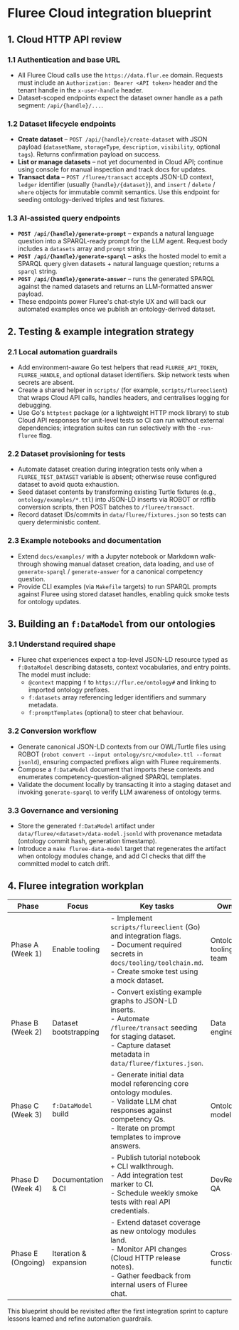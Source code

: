 # Fluree Cloud integration blueprint

## 1. Cloud HTTP API review

### 1.1 Authentication and base URL
- All Fluree Cloud calls use the `https://data.flur.ee` domain. Requests must include an `Authorization: Bearer <API token>` header and the tenant handle in the `x-user-handle` header.
- Dataset-scoped endpoints expect the dataset owner handle as a path segment: `/api/{handle}/...`.

### 1.2 Dataset lifecycle endpoints
- **Create dataset** – `POST /api/{handle}/create-dataset` with JSON payload (`datasetName`, `storageType`, `description`, `visibility`, optional `tags`). Returns confirmation payload on success.
- **List or manage datasets** – not yet documented in Cloud API; continue using console for manual inspection and track docs for updates.
- **Transact data** – `POST /fluree/transact` accepts JSON-LD context, `ledger` identifier (usually `{handle}/{dataset}`), and `insert` / `delete` / `where` objects for immutable commit semantics. Use this endpoint for seeding ontology-derived triples and test fixtures.

### 1.3 AI-assisted query endpoints
- **`POST /api/{handle}/generate-prompt`** – expands a natural language question into a SPARQL-ready prompt for the LLM agent. Request body includes a `datasets` array and `prompt` string.
- **`POST /api/{handle}/generate-sparql`** – asks the hosted model to emit a SPARQL query given datasets + natural language question; returns a `sparql` string.
- **`POST /api/{handle}/generate-answer`** – runs the generated SPARQL against the named datasets and returns an LLM-formatted answer payload.
- These endpoints power Fluree's chat-style UX and will back our automated examples once we publish an ontology-derived dataset.

## 2. Testing & example integration strategy

### 2.1 Local automation guardrails
- Add environment-aware Go test helpers that read `FLUREE_API_TOKEN`, `FLUREE_HANDLE`, and optional dataset identifiers. Skip network tests when secrets are absent.
- Create a shared helper in `scripts/` (for example, `scripts/flureeclient`) that wraps Cloud API calls, handles headers, and centralises logging for debugging.
- Use Go's `httptest` package (or a lightweight HTTP mock library) to stub Cloud API responses for unit-level tests so CI can run without external dependencies; integration suites can run selectively with the `-run-fluree` flag.

### 2.2 Dataset provisioning for tests
- Automate dataset creation during integration tests only when a `FLUREE_TEST_DATASET` variable is absent; otherwise reuse configured dataset to avoid quota exhaustion.
- Seed dataset contents by transforming existing Turtle fixtures (e.g., `ontology/examples/*.ttl`) into JSON-LD inserts via ROBOT or rdflib conversion scripts, then POST batches to `/fluree/transact`.
- Record dataset IDs/commits in `data/fluree/fixtures.json` so tests can query deterministic content.

### 2.3 Example notebooks and documentation
- Extend `docs/examples/` with a Jupyter notebook or Markdown walk-through showing manual dataset creation, data loading, and use of `generate-sparql` / `generate-answer` for a canonical competency question.
- Provide CLI examples (via `Makefile` targets) to run SPARQL prompts against Fluree using stored dataset handles, enabling quick smoke tests for ontology updates.

## 3. Building an `f:DataModel` from our ontologies

### 3.1 Understand required shape
- Fluree chat experiences expect a top-level JSON-LD resource typed as `f:DataModel` describing datasets, context vocabularies, and entry points. The model must include:
  - `@context` mapping `f` to `https://flur.ee/ontology#` and linking to imported ontology prefixes.
  - `f:datasets` array referencing ledger identifiers and summary metadata.
  - `f:promptTemplates` (optional) to steer chat behaviour.

### 3.2 Conversion workflow
- Generate canonical JSON-LD contexts from our OWL/Turtle files using ROBOT (`robot convert --input ontology/src/<module>.ttl --format jsonld`), ensuring compacted prefixes align with Fluree requirements.
- Compose a `f:DataModel` document that imports these contexts and enumerates competency-question-aligned SPARQL templates.
- Validate the document locally by transacting it into a staging dataset and invoking `generate-sparql` to verify LLM awareness of ontology terms.

### 3.3 Governance and versioning
- Store the generated `f:DataModel` artifact under `data/fluree/<dataset>/data-model.jsonld` with provenance metadata (ontology commit hash, generation timestamp).
- Introduce a `make fluree-data-model` target that regenerates the artifact when ontology modules change, and add CI checks that diff the committed model to catch drift.

## 4. Fluree integration workplan

| Phase | Focus | Key tasks | Owners |
| --- | --- | --- | --- |
| Phase A (Week 1) | Enable tooling | - Implement `scripts/flureeclient` (Go) and integration flags.<br>- Document required secrets in `docs/tooling/toolchain.md`.<br>- Create smoke test using a mock dataset. | Ontology tooling team |
| Phase B (Week 2) | Dataset bootstrapping | - Convert existing example graphs to JSON-LD inserts.<br>- Automate `/fluree/transact` seeding for staging dataset.<br>- Capture dataset metadata in `data/fluree/fixtures.json`. | Data engineering |
| Phase C (Week 3) | `f:DataModel` build | - Generate initial data model referencing core ontology modules.<br>- Validate LLM chat responses against competency Qs.<br>- Iterate on prompt templates to improve answers. | Ontology modelling |
| Phase D (Week 4) | Documentation & CI | - Publish tutorial notebook + CLI walkthrough.<br>- Add integration test marker to CI.<br>- Schedule weekly smoke tests with real API credentials. | DevRel & QA |
| Phase E (Ongoing) | Iteration & expansion | - Extend dataset coverage as new ontology modules land.<br>- Monitor API changes (Cloud HTTP release notes).<br>- Gather feedback from internal users of Fluree chat. | Cross-functional |

This blueprint should be revisited after the first integration sprint to capture lessons learned and refine automation guardrails.
